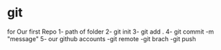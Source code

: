# git 
for Our first Repo
 1- path of folder
 2- git init
 3- git add .
 4- git commit -m "message"
 5- our github accounts
    -git remote
    -git brach
    -git push